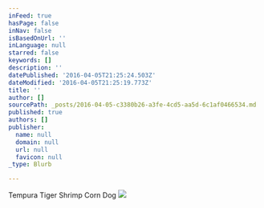 ```yaml
---
inFeed: true
hasPage: false
inNav: false
isBasedOnUrl: ''
inLanguage: null
starred: false
keywords: []
description: ''
datePublished: '2016-04-05T21:25:24.503Z'
dateModified: '2016-04-05T21:25:19.773Z'
title: ''
author: []
sourcePath: _posts/2016-04-05-c3380b26-a3fe-4cd5-aa5d-6c1af0466534.md
published: true
authors: []
publisher:
  name: null
  domain: null
  url: null
  favicon: null
_type: Blurb

---
```

Tempura Tiger Shrimp Corn Dog
![](https://the-grid-user-content.s3-us-west-2.amazonaws.com/e71bcf3c-301f-409f-9fd0-9d87f1ca360e.jpg)